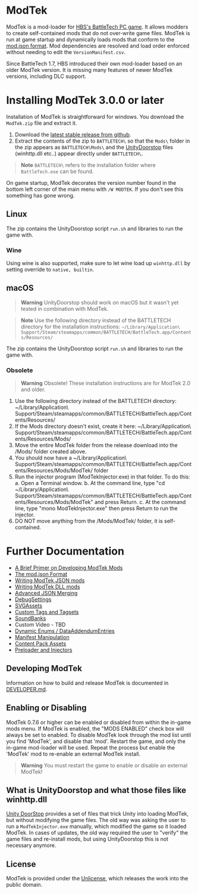# ModTek

ModTek is a mod-loader for [HBS's BattleTech PC game](https://harebrained-schemes.com/battletech/). It allows modders to create self-contained mods that do not over-write game files. ModTek is run at game startup and dynamically loads mods that conform to the [mod.json format](https://github.com/BattletechModders/ModTek/wiki/The-mod.json-format). Mod dependencies are resolved and load order enforced without needing to edit the `VersionManifest.csv`.

Since BattleTech 1.7, HBS introduced their own mod-loader based on an older ModTek version. It is missing many features of newer ModTek versions, including DLC support.

# Installing ModTek 3.0.0 or later

Installation of ModTek is straightforward for windows. You download the `ModTek.zip` file and extract it.

1. Download the [latest stable release from github](https://github.com/BattletechModders/ModTek/releases).
1. Extract the contents of the zip to `BATTLETECH\` so that the `Mods\` folder in the zip appears as `BATTLETECH\Mods\` and the [UnityDoorstop](https://github.com/NeighTools/UnityDoorstop) files (winhttp.dll etc..) appear directly under `BATTLETECH\`.

> **Note**
> `BATTLETECH\` refers to the installation folder where `BattleTech.exe` can be found.

On game startup, ModTek decorates the version number found in the bottom left corner of the main menu with `/W MODTEK`. If you don't see this something has gone wrong.

## Linux

The zip contains the UnityDoorstop script `run.sh` and libraries to run the game with.

### Wine

Using wine is also supported, make sure to let wine load up `winhttp.dll` by setting override to `native, builtin`.

## macOS

> **Warning**
> UnityDoorstop should work on macOS but it wasn't yet tested in combination with ModTek.

> **Note**
> Use the following directory instead of the BATTLETECH directory for the installation instructions:
> `~/Library/Application\ Support/Steam/steamapps/common/BATTLETECH/BattleTech.app/Contents/Resources/`

The zip contains the UnityDoorstop script `run.sh` and libraries to run the game with.

### Obsolete

> **Warning**
> Obsolete! These installation instructions are for ModTek 2.0 and older.

1. Use the following directory instead of the BATTLETECH directory: ~/Library/Application\ Support/Steam/steamapps/common/BATTLETECH/BattleTech.app/Contents/Resources/
2. If the Mods directory doesn't exist, create it here: ~/Library/Application\ Support/Steam/steamapps/common/BATTLETECH/BattleTech.app/Contents/Resources/Mods/
3. Move the entire ModTek folder from the release download into the /Mods/ folder created above.
4. You should now have a ~/Library/Application\ Support/Steam/steamapps/common/BATTLETECH/BattleTech.app/Contents/Resources/Mods/ModTek/ folder
5. Run the injector program (ModTekInjector.exe) in that folder. To do this:
   a. Open a Terminal window.
   b. At the command line, type "cd ~/Library/Application\ Support/Steam/steamapps/common/BATTLETECH/BattleTech.app/Contents/Resources/Mods/ModTek" and press Return.
   c. At the command line, type "mono ModTekInjector.exe" then press Return to run the injector.
6. DO NOT move anything from the /Mods/ModTek/ folder, it is self-contained.

# Further Documentation

- [A Brief Primer on Developing ModTek Mods](doc/PRIMER.md)
- [The mod.json Format](doc/MOD_JSON_FORMAT.md)
- [Writing ModTek JSON mods](doc/MOD_JSON.md)
- [Writing ModTek DLL mods](doc/MOD_DLL.md)
- [Advanced JSON Merging](doc/ADVANCED_JSON_MERGING.md)
- [DebugSettings](doc/CUSTOM_TYPE_DEBUGSETTINGS.md)
- [SVGAssets](doc/CUSTOM_TYPE_SVGASSET.md)
- [Custom Tags and Tagsets](doc/CUSTOM_TYPE_CUSTOMTAGS.md)
- [SoundBanks](doc/CUSTOM_TYPE_SOUNDBANKS.md)
- Custom Video - TBD
- [Dynamic Enums / DataAddendumEntries](doc/DATA_ADDENDUM_ENTRIES.md)
- [Manifest Manipulation](doc/MANIFEST.md)
- [Content Pack Assets](doc/CONTENT_PACK_ASSETS.md)
- [Preloader and Injectors](doc/PRELOADER.md)

## Developing ModTek

Information on how to build and release ModTek is documented in [DEVELOPER.md](DEVELOPER.md).

## Enabling or Disabling

ModTek 0.7.6 or higher can be enabled or disabled from within the in-game mods menu. If ModTek is enabled, the  "MODS ENABLED" check box will always be set to enabled. To disable ModTek look through the mod list until you find 'ModTek', and disable that 'mod'. Restart the game, and only the in-game mod-loader will be used. Repeat the process but enable the 'ModTek' mod to re-enable an external ModTek install. 

> **Warning**
> You must restart the game to enable or disable an external ModTek!

## What is UnityDoorstop and what those files like winhttp.dll

[Unity DoorStop](https://github.com/NeighTools/UnityDoorstop) provides a set of files that trick Unity into loading ModTek, but without modifying the game files.
The old way was asking the user to run a `ModTekInjector.exe` manually, which modified the game so it loaded ModTek.
In cases of updates, the old way required the user to "verify" the game files and re-install mods, but using UnityDoorstop this is not necessary anymore.

## License

ModTek is provided under the [Unlicense](UNLICENSE), which releases the work into the public domain.
